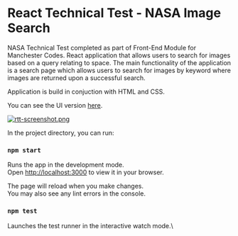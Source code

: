 # React Technical Test - NASA Image Search

NASA Technical Test completed as part of Front-End Module for Manchester Codes. React application that allows users to search for images based on a query relating to space. The main functionality of the application is a search page which allows users to search for images by keyword where images are returned upon a successful search.

Application is build in conjuction with HTML and CSS.

You can see the UI version [here](https://naylfc90.github.io/react-tech-test/).

[![rtt-screenshot.png](https://i.postimg.cc/htBgpyXp/rtt-screenshot.png)](https://postimg.cc/qzj97GX3)

In the project directory, you can run:

### `npm start`

Runs the app in the development mode.\
Open [http://localhost:3000](http://localhost:3000) to view it in your browser.

The page will reload when you make changes.\
You may also see any lint errors in the console.

### `npm test`

Launches the test runner in the interactive watch mode.\
